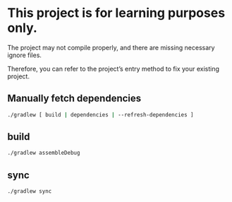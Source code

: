 # This project is for learning purposes only. 

The project may not compile properly, and there are missing necessary ignore files. 

Therefore, you can refer to the project’s entry method to fix your existing project.

## Manually fetch dependencies

```bash
./gradlew [ build | dependencies | --refresh-dependencies ]
```

## build

```bash
./gradlew assembleDebug
```

## sync

```bash
./gradlew sync
```

